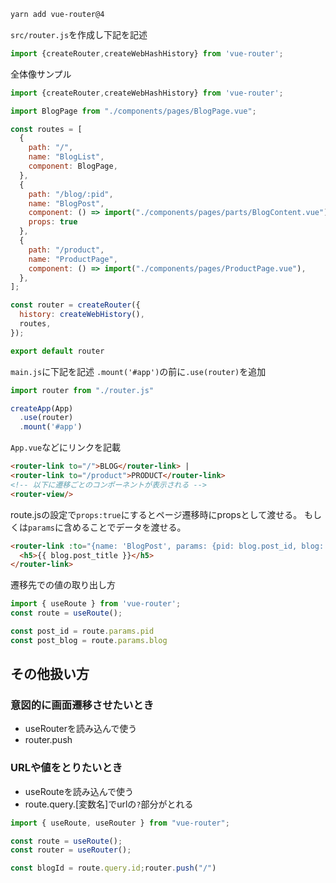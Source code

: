 ```bash
yarn add vue-router@4
```
`src/router.js`を作成し下記を記述
```js
import {createRouter,createWebHashHistory} from 'vue-router';
```
全体像サンプル
```js
import {createRouter,createWebHashHistory} from 'vue-router';

import BlogPage from "./components/pages/BlogPage.vue";

const routes = [
  {
    path: "/",
    name: "BlogList",
    component: BlogPage,
  },
  {
    path: "/blog/:pid",
    name: "BlogPost",
    component: () => import("./components/pages/parts/BlogContent.vue"),
    props: true
  },
  {
    path: "/product",
    name: "ProductPage",
    component: () => import("./components/pages/ProductPage.vue"),
  },
];

const router = createRouter({
  history: createWebHistory(),
  routes,
});

export default router
```
`main.js`に下記を記述
`.mount('#app')`の前に`.use(router)`を追加
```js
import router from "./router.js"

createApp(App)
  .use(router)
  .mount('#app')
```
`App.vue`などにリンクを記載
```html
<router-link to="/">BLOG</router-link> | 
<router-link to="/product">PRODUCT</router-link>
<!-- 以下に遷移ごとのコンポーネントが表示される -->
<router-view/>
```
route.jsの設定で`props:true`にするとページ遷移時にpropsとして渡せる。
もしくは`params`に含めることでデータを渡せる。
```html
<router-link :to="{name: 'BlogPost', params: {pid: blog.post_id, blog: JSON.stringify(blog)}}">
  <h5>{{ blog.post_title }}</h5>
</router-link>
```
遷移先での値の取り出し方
```js
import { useRoute } from 'vue-router';
const route = useRoute();

const post_id = route.params.pid
const post_blog = route.params.blog
```

## その他扱い方
### 意図的に画面遷移させたいとき
- useRouterを読み込んで使う
- router.push
  
### URLや値をとりたいとき
- useRouteを読み込んで使う
- route.query.[変数名]でurlの`?`部分がとれる
```js
import { useRoute, useRouter } from "vue-router";

const route = useRoute();
const router = useRouter();

const blogId = route.query.id;router.push("/")
```
